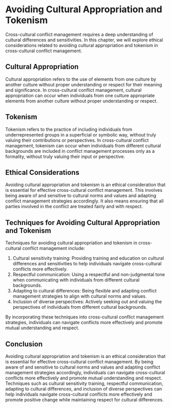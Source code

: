 Avoiding Cultural Appropriation and Tokenism
=====================================================================================================================

Cross-cultural conflict management requires a deep understanding of cultural differences and sensitivities. In this chapter, we will explore ethical considerations related to avoiding cultural appropriation and tokenism in cross-cultural conflict management.

Cultural Appropriation
----------------------

Cultural appropriation refers to the use of elements from one culture by another culture without proper understanding or respect for their meaning and significance. In cross-cultural conflict management, cultural appropriation can occur when individuals from one culture appropriate elements from another culture without proper understanding or respect.

Tokenism
--------

Tokenism refers to the practice of including individuals from underrepresented groups in a superficial or symbolic way, without truly valuing their contributions or perspectives. In cross-cultural conflict management, tokenism can occur when individuals from different cultural backgrounds are included in conflict management processes only as a formality, without truly valuing their input or perspective.

Ethical Considerations
----------------------

Avoiding cultural appropriation and tokenism is an ethical consideration that is essential for effective cross-cultural conflict management. This involves being aware of and sensitive to cultural norms and values and adapting conflict management strategies accordingly. It also means ensuring that all parties involved in the conflict are treated fairly and with respect.

Techniques for Avoiding Cultural Appropriation and Tokenism
-----------------------------------------------------------

Techniques for avoiding cultural appropriation and tokenism in cross-cultural conflict management include:

1. Cultural sensitivity training: Providing training and education on cultural differences and sensitivities to help individuals navigate cross-cultural conflicts more effectively.
2. Respectful communication: Using a respectful and non-judgmental tone when communicating with individuals from different cultural backgrounds.
3. Adapting to cultural differences: Being flexible and adapting conflict management strategies to align with cultural norms and values.
4. Inclusion of diverse perspectives: Actively seeking out and valuing the perspectives of individuals from different cultural backgrounds.

By incorporating these techniques into cross-cultural conflict management strategies, individuals can navigate conflicts more effectively and promote mutual understanding and respect.

Conclusion
----------

Avoiding cultural appropriation and tokenism is an ethical consideration that is essential for effective cross-cultural conflict management. By being aware of and sensitive to cultural norms and values and adapting conflict management strategies accordingly, individuals can navigate cross-cultural conflicts more effectively and promote mutual understanding and respect. Techniques such as cultural sensitivity training, respectful communication, adapting to cultural differences, and inclusion of diverse perspectives can help individuals navigate cross-cultural conflicts more effectively and promote positive change while maintaining respect for cultural differences.
